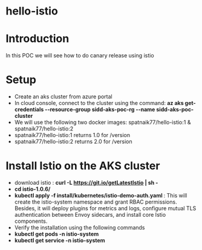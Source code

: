 # hello-istio
# Introduction
In this POC we will see how to do canary release using istio

# Setup
* Create an aks cluster from azure portal
* In cloud console, connect to the cluster using the command: <b>az aks get-credentials --resource-group sidd-aks-poc-rg --name sidd-aks-poc-cluster</b>
* We will use the following two docker images: spatnaik77/hello-istio:1 & spatnaik77/hello-istio:2
* spatnaik77/hello-istio:1 returns 1.0 for /version
* spatnaik77/hello-istio:2 returns 2.0 for /version

# Install Istio on the AKS cluster

* download istio :     <b>curl -L https://git.io/getLatestIstio | sh -  </b>
* <b>cd istio-1.0.6/</b>
* <b> kubectl apply -f install/kubernetes/istio-demo-auth.yaml </b> : This will create the istio-system namespace and grant RBAC permissions. Besides, it will deploy plugins for metrics and logs, configure mutual TLS authentication between Envoy sidecars, and install core Istio components.
* Verify the installation using the following commands
* <b> kubectl get pods  -n istio-system </b>
* <b> kubectl get service  -n istio-system </b>


